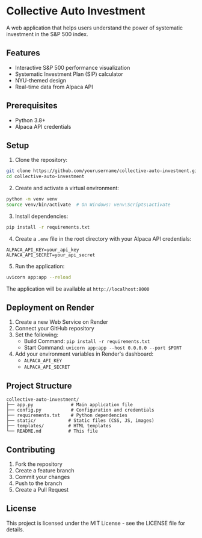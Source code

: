 # Collective Auto Investment

A web application that helps users understand the power of systematic investment in the S&P 500 index.

## Features

- Interactive S&P 500 performance visualization
- Systematic Investment Plan (SIP) calculator
- NYU-themed design
- Real-time data from Alpaca API

## Prerequisites

- Python 3.8+
- Alpaca API credentials

## Setup

1. Clone the repository:
```bash
git clone https://github.com/yourusername/collective-auto-investment.git
cd collective-auto-investment
```

2. Create and activate a virtual environment:
```bash
python -m venv venv
source venv/bin/activate  # On Windows: venv\Scripts\activate
```

3. Install dependencies:
```bash
pip install -r requirements.txt
```

4. Create a `.env` file in the root directory with your Alpaca API credentials:
```
ALPACA_API_KEY=your_api_key
ALPACA_API_SECRET=your_api_secret
```

5. Run the application:
```bash
uvicorn app:app --reload
```

The application will be available at `http://localhost:8000`

## Deployment on Render

1. Create a new Web Service on Render
2. Connect your GitHub repository
3. Set the following:
   - Build Command: `pip install -r requirements.txt`
   - Start Command: `uvicorn app:app --host 0.0.0.0 --port $PORT`
4. Add your environment variables in Render's dashboard:
   - `ALPACA_API_KEY`
   - `ALPACA_API_SECRET`

## Project Structure

```
collective-auto-investment/
├── app.py              # Main application file
├── config.py           # Configuration and credentials
├── requirements.txt    # Python dependencies
├── static/            # Static files (CSS, JS, images)
├── templates/         # HTML templates
└── README.md          # This file
```

## Contributing

1. Fork the repository
2. Create a feature branch
3. Commit your changes
4. Push to the branch
5. Create a Pull Request

## License

This project is licensed under the MIT License - see the LICENSE file for details. 